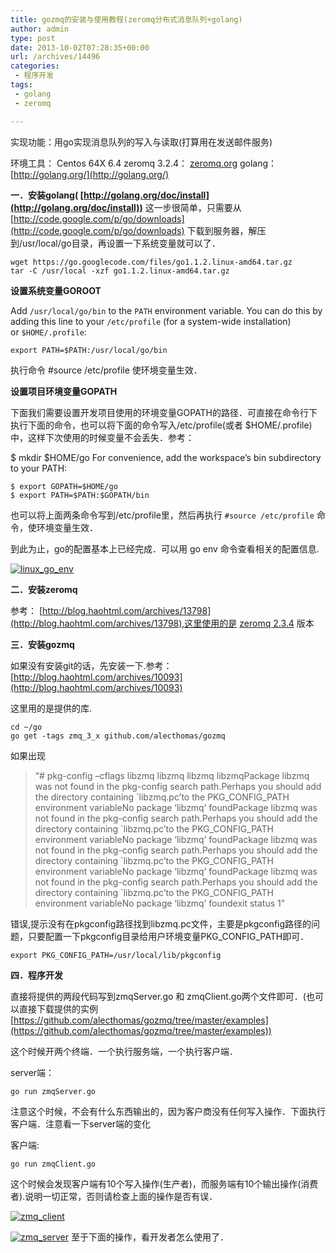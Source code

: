 ```yaml
---
title: gozmq的安装与使用教程(zeromq分布式消息队列+golang)
author: admin
type: post
date: 2013-10-02T07:28:35+00:00
url: /archives/14496
categories:
 - 程序开发
tags:
 - golang
 - zeromq

---
```

实现功能：用go实现消息队列的写入与读取(打算用在发送邮件服务)

环境工具：
Centos 64X 6.4
zeromq 3.2.4： [zeromq.org](http://www.zeromq.org)
golang： [http://golang.org/](http://golang.org/)

**一．安装golang( [http://golang.org/doc/install](http://golang.org/doc/install))**
这一步很简单，只需要从 [http://code.google.com/p/go/downloads](http://code.google.com/p/go/downloads) 下载到服务器，解压到/usr/local/go目录，再设置一下系统变量就可以了．

```
wget https://go.googlecode.com/files/go1.1.2.linux-amd64.tar.gz
tar -C /usr/local -xzf go1.1.2.linux-amd64.tar.gz
```

**设置系统变量GOROOT**

Add `/usr/local/go/bin` to the `PATH` environment variable. You can do this by adding this line to your `/etc/profile` (for a system-wide installation) or `$HOME/.profile`:

```
export PATH=$PATH:/usr/local/go/bin
```

执行命令 #source /etc/profile 使环境变量生效．

**设置项目环境变量GOPATH**

下面我们需要设置开发项目使用的环境变量GOPATH的路径．可直接在命令行下执行下面的命令，也可以将下面的命令写入/etc/profile(或者 $HOME/.profile)中，这样下次使用的时候变量不会丢失．参考：

$ mkdir $HOME/go
For convenience, add the workspace’s bin subdirectory to your PATH:

```
$ export GOPATH=$HOME/go
$ export PATH=$PATH:$GOPATH/bin
```

也可以将上面两条命令写到/etc/profile里，然后再执行 `#source /etc/profile` 命令，使环境变量生效．

到此为止，go的配置基本上已经完成．可以用 go env 命令查看相关的配置信息.

[![linux_go_env](http://blog.haohtml.com/wp-content/uploads/2013/10/linux_go_env.png)][1]

**二．安装zeromq**

参考： [http://blog.haohtml.com/archives/13798](http://blog.haohtml.com/archives/13798),这里使用的是 [zeromq 2.3.4](http://zeromq.org/intro:get-the-software) 版本

**三．安装gozmq**

如果没有安装git的话，先安装一下.参考： [http://blog.haohtml.com/archives/10093](http://blog.haohtml.com/archives/10093)

这里用的是提供的库.

```
cd ~/go
go get -tags zmq_3_x github.com/alecthomas/gozmq
```

如果出现

> “# pkg-config –cflags libzmq libzmq libzmq libzmqPackage libzmq was not found in the pkg-config search path.Perhaps you should add the directory containing \`libzmq.pc’to the PKG\_CONFIG\_PATH environment variableNo package ‘libzmq’ foundPackage libzmq was not found in the pkg-config search path.Perhaps you should add the directory containing \`libzmq.pc’to the PKG\_CONFIG\_PATH environment variableNo package ‘libzmq’ foundPackage libzmq was not found in the pkg-config search path.Perhaps you should add the directory containing \`libzmq.pc’to the PKG\_CONFIG\_PATH environment variableNo package ‘libzmq’ foundPackage libzmq was not found in the pkg-config search path.Perhaps you should add the directory containing \`libzmq.pc’to the PKG\_CONFIG\_PATH environment variableNo package ‘libzmq’ foundexit status 1”

错误,提示没有在pkgconfig路径找到libzmq.pc文件，主要是pkgconfig路径的问题，只要配置一下pkgconfig目录给用户环境变量PKG\_CONFIG\_PATH即可．

```
export PKG_CONFIG_PATH=/usr/local/lib/pkgconfig
```

**四．程序开发**

直接将提供的两段代码写到zmqServer.go 和 zmqClient.go两个文件即可．(也可以直接下载提供的实例 [https://github.com/alecthomas/gozmq/tree/master/examples](https://github.com/alecthomas/gozmq/tree/master/examples))

这个时候开两个终端．一个执行服务端，一个执行客户端．

server端：

```
go run zmqServer.go
```

注意这个时候，不会有什么东西输出的，因为客户商没有任何写入操作．下面执行客户端．注意看一下server端的变化

客户端:

```
go run zmqClient.go
```

这个时候会发现客户端有10个写入操作(生产者)，而服务端有10个输出操作(消费者).说明一切正常，否则请检查上面的操作是否有误．

[![zmq_client](http://blog.haohtml.com/wp-content/uploads/2013/10/zmq_client.png)][2]

[![zmq_server](http://blog.haohtml.com/wp-content/uploads/2013/10/zmq_server.png)][3]
至于下面的操作，看开发者怎么使用了．

 [1]: http://blog.haohtml.com/wp-content/uploads/2013/10/linux_go_env.png
 [2]: http://blog.haohtml.com/wp-content/uploads/2013/10/zmq_client.png
 [3]: http://blog.haohtml.com/wp-content/uploads/2013/10/zmq_server.png